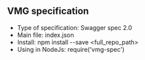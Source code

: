 VMG specification
---

- Type of specification: Swagger spec 2.0
- Main file: index.json
- Install: npm install --save <full_repo_path>
- Using in NodeJs: require('vmg-spec')
